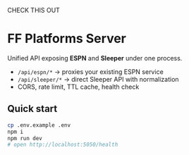 CHECK THIS OUT
<!-- TRUE_LOCATION: README.md -->
<!-- IN_USE: FALSE -->
# FF Platforms Server

Unified API exposing **ESPN** and **Sleeper** under one process.

- `/api/espn/*` → proxies your existing ESPN service
- `/api/sleeper/*` → direct Sleeper API with normalization
- CORS, rate limit, TTL cache, health check

## Quick start

```bash
cp .env.example .env
npm i
npm run dev
# open http://localhost:5050/health
